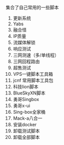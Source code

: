 集合了自己常用的一些脚本

1) 更新系统
2) Yabs
3) 融合怪
4) IP质量
5) 流媒体解锁
6) 响应测试
7) 三网测速（多/单线程）
8) 三网回程路由
9) 超售测试
10) VPS一键脚本工具箱
11) jcnf 常用脚本工具包
12) 科技lion脚本
13) BlueSkyXN脚本
14) 勇哥Singbox
15) 勇哥x-ui
16) Sing-box全家桶
17) Mack-a八合一
18) 安装docker
19) 卸载测试脚本
20) 卸载全部脚本
